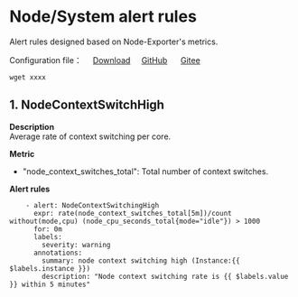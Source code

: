 # Node/System alert rules

Alert rules designed based on  Node-Exporter's metrics.   

Configuration file： &nbsp;&nbsp;&nbsp;&nbsp;[Download](www.baidu.com)&nbsp;&nbsp;&nbsp;&nbsp; [GitHub](www.baidu.com) &nbsp;&nbsp;&nbsp;&nbsp; [Gitee](https://gitee.com/aniseed/prometheus-alerts) 

```
wget xxxx
```

## 1. NodeContextSwitchHigh  
**Description**   
Average rate of context switching per core.

**Metric**   

- "node_context_switches_total": Total number of context switches.   
  
**Alert rules**   

```En
    - alert: NodeContextSwitchingHigh
      expr: rate(node_context_switches_total[5m])/count without(mode,cpu) (node_cpu_seconds_total{mode="idle"}) > 1000
      for: 0m
      labels:
        severity: warning
      annotations:
        summary: node context switching high (Instance:{{ $labels.instance }})
        description: "Node context switching rate is {{ $labels.value }} within 5 minutes"
```